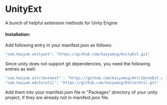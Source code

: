 # UnityExt
A bunch of helpful extension methods for Unity Engine

#### Installation:
Add following entry in your manifest.json as follows:
```C#
"com.kaiyum.unityext": "https://github.com/kaiyumcg/UnityExt.git"
```


Since unity does not support git dependencies, you need the following entries as well:
```C#
"com.kaiyum.attributeext" : "https://github.com/kaiyumcg/AttributeExt.git",
"com.kaiyum.editorutil": "https://github.com/kaiyumcg/EditorUtil.git"
```
Add them into your manifest.json file in "Packages\" directory of your unity project, if they are already not in manifest.json file.